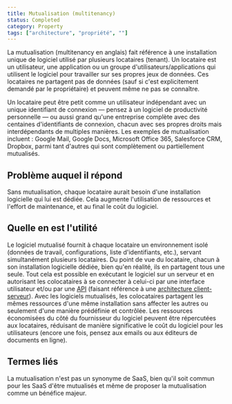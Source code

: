 ```yaml
---
title: Mutualisation (multitenancy)
status: Completed
category: Property
tags: ["architecture", "propriété", ""]
---
```


La mutualisation (multitenancy en anglais) fait référence à une installation unique de logiciel utilisé par plusieurs locataires (tenant).
Un locataire est un utilisateur, une application ou un groupe d'utilisateurs/applications qui utilisent le logiciel pour travailler sur ses propres jeux de données.
Ces locataires ne partagent pas de données (sauf si c'est explicitement demandé par le propriétaire) et peuvent même ne pas se connaître.

Un locataire peut être petit comme un utilisateur indépendant avec un unique identifiant de connexion 
— pensez à un logiciel de productivité personnelle — ou aussi grand qu'une entreprise complète avec 
des centaines d'identifiants de connexion, chacun avec ses propres droits mais interdépendants de multiples
manières. Les exemples de mutualisation incluent : Google Mail, Google Docs, Microsoft Office 365, Salesforce CRM,
Dropbox, parmi tant d'autres qui sont complètement ou partiellement mutualisés.

## Problème auquel il répond

Sans mutualisation, chaque locataire aurait besoin d'une installation logicielle qui lui est dédiée.
Cela augmente l'utilisation de ressources et l'effort de maintenance, et au final le coût du logiciel.

## Quelle en est l'utilité

Le logiciel mutualisé fournit à chaque locataire un environnement isolé (données de travail, configurations, liste d'identifiants, etc.),
servant simultanément plusieurs locataires. Du point de vue du locataire, chacun à son installation logicielle dédiée,
bien qu'en réalité, ils en partagent tous une seule. Tout cela est possible en exécutant le logiciel sur un serveur et en autorisant
les colocataires à se connecter à celui-ci par une interface utilisateur et/ou par une [API](/fr/application-programming-interface/) (faisant référence à une 
[architecture client-serveur](/fr/client-server-architecture/)).
Avec les logiciels mutualisés, les colocataires partagent les mêmes ressources d'une même installation sans affecter les autres ou seulement
d'une manière prédéfinie et contrôlée. Les ressources économisées du côté du fournisseur du logiciel peuvent être répercutées aux locataires, réduisant
de manière significative le coût du logiciel pour les utilisateurs (encore une fois, pensez aux emails ou aux éditeurs de documents en ligne).

## Termes liés

La mutualisation n'est pas un synonyme de SaaS,
bien qu'il soit commun pour les SaaS d'être mutualisés et même de proposer la mutualisation comme un bénéfice majeur.
